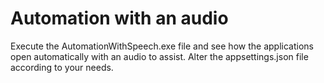 # Automation with an audio
Execute the AutomationWithSpeech.exe file and see how the applications open automatically with an audio to assist.
Alter the appsettings.json file according to your needs.
